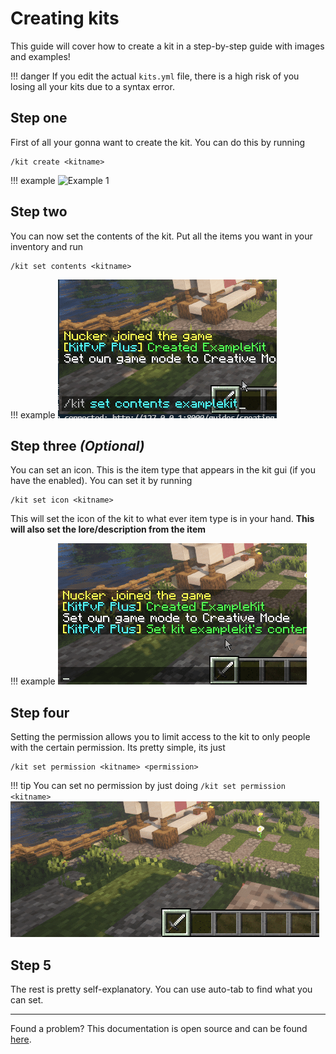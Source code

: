 # Creating kits
This guide will cover how to create a kit in a step-by-step guide with images and examples!

!!! danger
    If you edit the actual `kits.yml` file, there is a high risk of you losing all your kits due to a syntax error.

## Step one
First of all your gonna want to create the kit. You can do this by running
```
/kit create <kitname>
```

!!! example
    ![Example 1](../assets/example-1.gif)

## Step two
You can now set the contents of the kit. Put all the items you want in your inventory and run
```
/kit set contents <kitname>
```

!!! example
    ![Example 2](../assets/example-2.gif)

## Step three *(Optional)*
You can set an icon. This is the item type that appears in the kit gui (if you have the enabled). You can set it by running
```
/kit set icon <kitname>
```
This will set the icon of the kit to what ever item type is in your hand. **This will also set the lore/description from the item**

!!! example
    ![Example 3](../assets/example-3.gif)

## Step four
Setting the permission allows you to limit access to the kit to only people with the certain permission. Its pretty simple, its just
```
/kit set permission <kitname> <permission>
```

!!! tip
    You can set no permission by just doing
    ```
    /kit set permission <kitname>
    ```
    ![Example 4](../assets/example-4.gif)

## Step 5
The rest is pretty self-explanatory. You can use auto-tab to find what you can set.

---
Found a problem? This documentation is open source and can be found [here](https://github.com/Nuckerr/KitPvPPlus-docs).